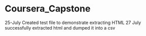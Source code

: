 # Coursera_Capstone
25-July Created test file to demonstrate extracting HTML
27 July successfully extracted html and dumped it into a csv
